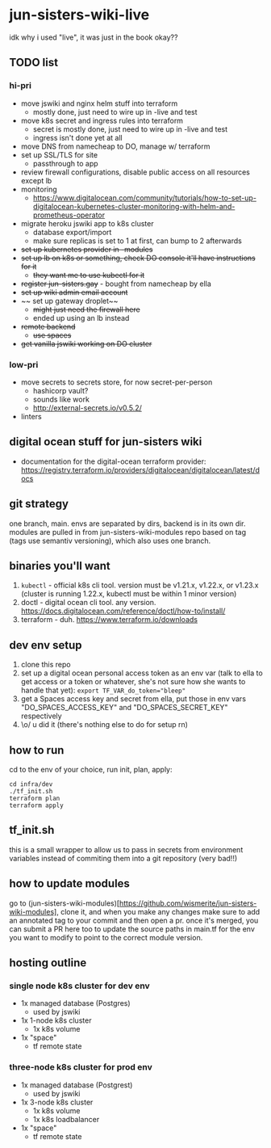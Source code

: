 # jun-sisters-wiki-live

idk why i used "live", it was just in the book okay??

## TODO list

### hi-pri

* move jswiki and nginx helm stuff into terraform
  - mostly done, just need to wire up in -live and test
* move k8s secret and ingress rules into terraform
  - secret is mostly done, just need to wire up in -live and test
  - ingress isn't done yet at all
* move DNS from namecheap to DO, manage w/ terraform
* set up SSL/TLS for site
  - passthrough to app
* review firewall configurations, disable public access on all resources except lb
* monitoring 
  - https://www.digitalocean.com/community/tutorials/how-to-set-up-digitalocean-kubernetes-cluster-monitoring-with-helm-and-prometheus-operator
* migrate heroku jswiki app to k8s cluster
  - database export/import
  - make sure replicas is set to 1 at first, can bump to 2 afterwards
* ~~set up kubernetes provider in -modules~~
* ~~set up lb on k8s or something, check DO console it'll have instructions for it~~
  - ~~they want me to use kubectl for it~~
* ~~register jun-sisters.gay~~ - bought from namecheap by ella
* ~~set up wiki admin email account~~
* ~~ set up gateway droplet~~ 
  - ~~might just need the firewall here~~
  - ended up using an lb instead
* ~~remote backend~~
  - ~~use spaces~~
* ~~get vanilla jswiki working on DO cluster~~


### low-pri
* move secrets to secrets store, for now secret-per-person
  - hashicorp vault?
  - sounds like work
  - http://external-secrets.io/v0.5.2/
* linters


## digital ocean stuff for jun-sisters wiki 

* documentation for the digital-ocean terraform provider: https://registry.terraform.io/providers/digitalocean/digitalocean/latest/docs

## git strategy
one branch, main.  envs are separated by dirs, backend is in its own dir.  modules are pulled in from jun-sisters-wiki-modules repo based on tag (tags use semantiv versioning), which also uses one branch.

## binaries you'll want
1. `kubectl` - official k8s cli tool. version must be v1.21.x, v1.22.x, or v1.23.x (cluster is running 1.22.x, kubectl must be within 1 minor version)
2. doctl - digital ocean cli tool.  any version.  https://docs.digitalocean.com/reference/doctl/how-to/install/
3. terraform - duh. https://www.terraform.io/downloads

## dev env setup
1. clone this repo
2. set up a digital ocean personal access token as an env var (talk to ella to get access or a token or whatever, she's not sure how she wants to handle that yet): 
  `export TF_VAR_do_token="bleep"`
3. get a Spaces access key and secret from ella, put those in env vars "DO_SPACES_ACCESS_KEY" and "DO_SPACES_SECRET_KEY" respectively
4. \o/ u did it (there's nothing else to do for setup rn)

## how to run
cd to the env of your choice, run init, plan, apply:

```
cd infra/dev
./tf_init.sh
terraform plan
terraform apply
```

## tf_init.sh
this is a small wrapper to allow us to pass in secrets from
environment variables instead of commiting them into a git repository (very bad!!)

## how to update modules
go to (jun-sisters-wiki-modules)[https://github.com/wismerite/jun-sisters-wiki-modules], clone it, and when you make any changes make sure to add an annotated tag to your commit and then open a pr.  once it's merged, you can submit a PR here too to update the source paths in main.tf for the env you want to modify to point to the correct module version.

## hosting outline

### single node k8s cluster for dev env
- 1x managed database (Postgres)
  - used by jswiki
- 1x 1-node k8s cluster
  - 1x k8s volume
- 1x "space"
  - tf remote state

### three-node k8s cluster for prod env
- 1x managed database (Postgrest)
  - used by jswiki
- 1x 3-node k8s cluster
  - 1x k8s volume
  - 1x k8s loadbalancer
- 1x "space"
  - tf remote state




